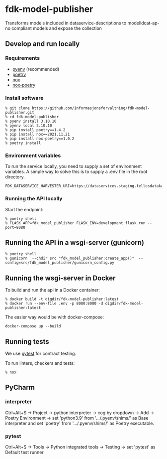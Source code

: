 # fdk-model-publisher

Transforms models included in dataservice-descriptions to modelldcat-ap-no compliant models and expose the collection

## Develop and run locally

### Requirements

- [pyenv](https://github.com/pyenv/pyenv) (recommended)
- [poetry](https://python-poetry.org/)
- [nox](https://nox.thea.codes/en/stable/)
- [nox-poetry](https://pypi.org/project/nox-poetry/)

### Install software

```Shell
% git clone https://github.com/Informasjonsforvaltning/fdk-model-publisher.git
% cd fdk-model-publisher
% pyenv install 3.10.10
% pyenv local 3.10.10
% pip install poetry==1.4.2
% pip install nox==2021.11.21
% pip install nox-poetry==1.0.2
% poetry install
```

### Environment variables

To run the service locally, you need to supply a set of environment variables. A simple way to solve this is to supply a .env file in the root directory.

```Shell
FDK_DATASERVICE_HARVESTER_URI=https://dataservices.staging.fellesdatakatalog.digdir.no
```

### Running the API locally

Start the endpoint:

```Shell
% poetry shell
% FLASK_APP=fdk_model_publisher FLASK_ENV=development flask run --port=8080
```

## Running the API in a wsgi-server (gunicorn)

```Shell
% poetry shell
% gunicorn  --chdir src "fdk_model_publisher:create_app()"  --config=src/fdk_model_publisher/gunicorn_config.py
```

## Running the wsgi-server in Docker

To build and run the api in a Docker container:

```Shell
% docker build -t digdir/fdk-model-publisher:latest .
% docker run --env-file .env -p 8080:8080 -d digdir/fdk-model-publisher:latest
```

The easier way would be with docker-compose:

```Shell
docker-compose up --build
```

## Running tests

We use [pytest](https://docs.pytest.org/en/latest/) for contract testing.

To run linters, checkers and tests:

```Shell
% nox
```

## PyCharm

### interpreter

Ctrl+Alt+S -> Project -> python interpreter -> cog by dropdown -> Add -> Poetry Environment -> set 'python3.9' from '.../.pyenv/shims/' as Base interpreter and set 'poetry' from '.../.pyenv/shims/' as Poetry executable.

### pytest

Ctrl+Alt+S -> Tools -> Python integrated tools -> Testing -> set 'pytest' as Default test runner
